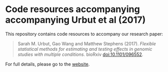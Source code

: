 # Code resources accompanying accompanying Urbut et al (2017)

This repository contains code resources to accompany our research
paper:

> Sarah M. Urbut, Gao Wang and Matthew Stephens (2017). *Flexible
> statistical methods for estimating and testing effects in genomic
> studies with multiple conditions.* bioRxiv
> [doi:10.1101/096552][biorxiv-paper].

For full details, please go to the [website][github-site].

[github-site]: https://stephenslab.github.io/gtexresults
[biorxiv-paper]: http://dx.doi.org/10.1101/096552
